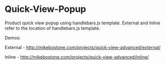 # Quick-View-Popup
Product quick view popup using handlebars.js template. External and Inline refer to the location of handlebars.js template.

Demos:

External - http://mikebostone.com/projects/quick-view-advanced/external/

Inline - http://mikebostone.com/projects/quick-view-advanced/inline/
